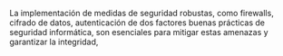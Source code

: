 La implementación de medidas de seguridad robustas, como firewalls, cifrado de datos, autenticación de dos factores
buenas prácticas de seguridad informática, son esenciales para mitigar estas amenazas y garantizar la integridad, 
